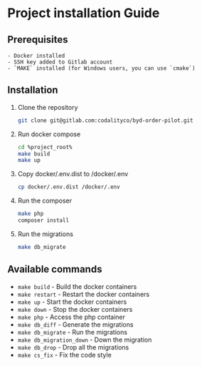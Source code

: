 # Project installation Guide

## Prerequisites
    - Docker installed
    - SSH key added to Gitlab account
    - `MAKE` installed (for Windows users, you can use `cmake`) 

## Installation
1. Clone the repository
    ```bash
    git clone git@gitlab.com:codalityco/byd-order-pilot.git
    ```
   
2. Run docker compose
    ```bash 
    cd %project_root%
    make build
    make up 
    ```
3. Copy  docker/.env.dist to /docker/.env
    ```bash
    cp docker/.env.dist /docker/.env
    ```
4. Run the composer
    ```bash
    make php
    composer install
    ```
5. Run the migrations
    ```bash
    make db_migrate
    ```

## Available commands
- `make build` - Build the docker containers
- `make restart` - Restart the docker containers
- `make up` - Start the docker containers
- `make down` - Stop the docker containers
- `make php` - Access the php container
- `make db_diff` - Generate the migrations
- `make db_migrate` - Run the migrations
- `make db_migration_down` - Down the migration
- `make db_drop` - Drop all the migrations
- `make cs_fix` - Fix the code style
